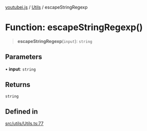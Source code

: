 [youtubei.js](../../../README.md) / [Utils](../README.md) / escapeStringRegexp

# Function: escapeStringRegexp()

> **escapeStringRegexp**(`input`): `string`

## Parameters

• **input**: `string`

## Returns

`string`

## Defined in

[src/utils/Utils.ts:77](https://github.com/LuanRT/YouTube.js/blob/cf09f7bab14fcca99e1f3ae428c7337fea58cfa5/src/utils/Utils.ts#L77)

